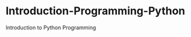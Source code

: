 Introduction-Programming-Python
===============================

Introduction to Python Programming 
